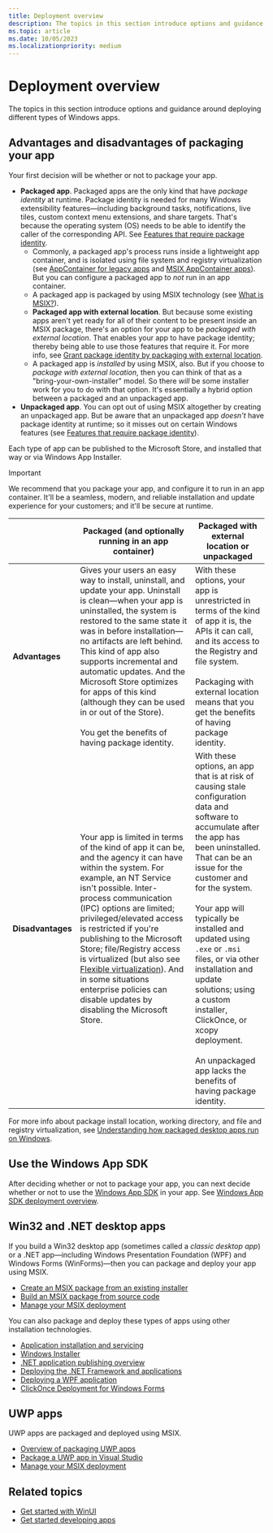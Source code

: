 ```yaml
---
title: Deployment overview
description: The topics in this section introduce options and guidance around deploying different types of Windows apps. Your first decision will be whether or not to package your app.
ms.topic: article
ms.date: 10/05/2023
ms.localizationpriority: medium
---
```


# Deployment overview

The topics in this section introduce options and guidance around deploying different types of Windows apps.

## Advantages and disadvantages of packaging your app

Your first decision will be whether or not to package your app.

* **Packaged app**. Packaged apps are the only kind that have *package identity* at runtime. Package identity is needed for many Windows extensibility features&mdash;including background tasks, notifications, live tiles, custom context menu extensions, and share targets. That's because the operating system (OS) needs to be able to identify the caller of the corresponding API. See [Features that require package identity](/windows/apps/desktop/modernize/modernize-packaged-apps).
  * Commonly, a packaged app's process runs inside a lightweight app container, and is isolated using file system and registry virtualization (see [AppContainer for legacy apps](/windows/win32/secauthz/appcontainer-for-legacy-applications-) and [MSIX AppContainer apps](/windows/msix/msix-container)). But you can configure a packaged app to *not* run in an app container.
  * A packaged app is packaged by using MSIX technology (see [What is MSIX?](/windows/msix/overview)).
  * **Packaged app with external location**. But because some existing apps aren't yet ready for all of their content to be present inside an MSIX package, there's an option for your app to be *packaged with external location*. That enables your app to have package identity; thereby being able to use those features that require it. For more info, see [Grant package identity by packaging with external location](/windows/apps/desktop/modernize/grant-identity-to-nonpackaged-apps).
  * A packaged app is *installed* by using MSIX, also. But if you choose to *package with external location*, then you can think of that as a "bring-your-own-installer" model. So there *will* be some installer work for you to do with that option. It's essentially a hybrid option between a packaged and an unpackaged app.
* **Unpackaged app**. You can opt out of using MSIX altogether by creating an unpackaged app. But be aware that an unpackaged app *doesn't* have package identity at runtime; so it misses out on certain Windows features (see [Features that require package identity](/windows/apps/desktop/modernize/modernize-packaged-apps)).

Each type of app can be published to the Microsoft Store, and installed that way or via Windows App Installer.

> [!IMPORTANT]
> We recommend that you package your app, and configure it to run in an app container. It'll be a seamless, modern, and reliable installation and update experience for your customers; and it'll be secure at runtime.

| | Packaged (and optionally running in an app container) | Packaged with external location or unpackaged |
| - | - | - |
| **Advantages** | Gives your users an easy way to install, uninstall, and update your app. Uninstall is clean&mdash;when your app is uninstalled, the system is restored to the same state it was in before installation&mdash;no artifacts are left behind. This kind of app also supports incremental and automatic updates. And the Microsoft Store optimizes for apps of this kind (although they can be used in or out of the Store).<br/><br/>You get the benefits of having package identity. | With these options, your app is unrestricted in terms of the kind of app it is, the APIs it can call, and its access to the Registry and file system.<br/><br/>Packaging with external location means that you get the benefits of having package identity. |
| **Disadvantages** | Your app is limited in terms of the kind of app it can be, and the agency it can have within the system. For example, an NT Service isn't possible. Inter-process communication (IPC) options are limited; privileged/elevated access is restricted if you're publishing to the Microsoft Store; file/Registry access is virtualized (but also see [Flexible virtualization](/windows/msix/desktop/flexible-virtualization)). And in some situations enterprise policies can disable updates by disabling the Microsoft Store. | With these options, an app that is at risk of causing stale configuration data and software to accumulate after the app has been uninstalled. That can be an issue for the customer and for the system.<br/><br/>Your app will typically be installed and updated using `.exe` or `.msi` files, or via other installation and update solutions; using a custom installer, ClickOnce, or xcopy deployment.<br/><br/>An unpackaged app lacks the benefits of having package identity. |

For more info about package install location, working directory, and file and registry virtualization, see [Understanding how packaged desktop apps run on Windows](/windows/msix/desktop/desktop-to-uwp-behind-the-scenes).

## Use the Windows App SDK

After deciding whether or not to package your app, you can next decide whether or not to use the [Windows App SDK](../windows-app-sdk/index.md) in your app. See [Windows App SDK deployment overview](deploy-overview.md).

## Win32 and .NET desktop apps

If you build a Win32 desktop app (sometimes called a *classic desktop app*) or a .NET app&mdash;including Windows Presentation Foundation (WPF) and Windows Forms (WinForms)&mdash;then you can package and deploy your app using MSIX.

- [Create an MSIX package from an existing installer](/windows/msix/packaging-tool/create-an-msix-overview)
- [Build an MSIX package from source code](/windows/msix/desktop/source-code-overview)
- [Manage your MSIX deployment](/windows/msix/desktop/managing-your-msix-deployment-overview)

You can also package and deploy these types of apps using other installation technologies.

- [Application installation and servicing](/windows/desktop/application-installing-and-servicing)
- [Windows Installer](/windows/desktop/msi/windows-installer-portal)
- [.NET application publishing overview](/dotnet/core/deploying/)
- [Deploying the .NET Framework and applications](/dotnet/framework/deployment/)
- [Deploying a WPF application](/dotnet/framework/wpf/app-development/deploying-a-wpf-application-wpf)
- [ClickOnce Deployment for Windows Forms](/dotnet/framework/winforms/clickonce-deployment-for-windows-forms)

## UWP apps

UWP apps are packaged and deployed using MSIX.

- [Overview of packaging UWP apps](/windows/uwp/packaging)
- [Package a UWP app in Visual Studio](/windows/msix/package/packaging-uwp-apps)
- [Manage your MSIX deployment](/windows/msix/desktop/managing-your-msix-deployment-overview)

## Related topics

- [Get started with WinUI](../get-started/start-here.md)
- [Get started developing apps](../get-started/index.md)
